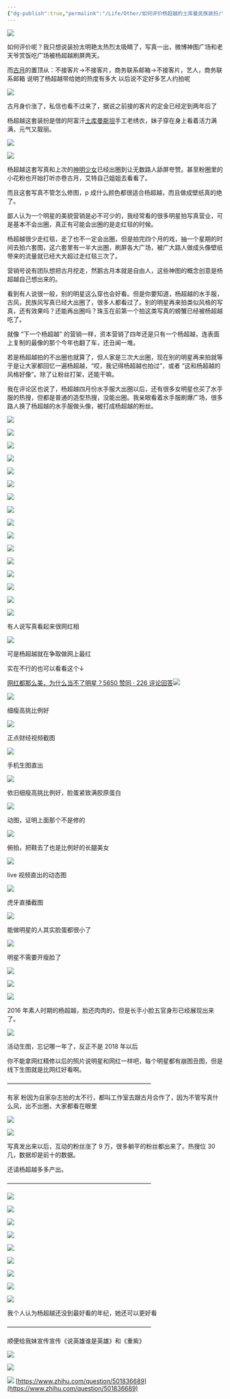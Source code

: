 ```yaml
---
{"dg-publish":true,"permalink":"/Life/Other/如何评价杨超越的土库曼民族装扮/"}
---
```


![](https://pic2.zhimg.com/80/v2-f51890eb76c736b1b493c4aed759cc0b_720w.jpg?source=1940ef5c)

如何评价呢？我只想说装扮太明艳太热烈太吸睛了，写真一出，微博神图广场和老天爷赏饭吃广场被杨超越刷屏两天。

而[古月](https://www.zhihu.com/search?q=%E5%8F%A4%E6%9C%88&search_source=Entity&hybrid_search_source=Entity&hybrid_search_extra=%7B%22sourceType%22%3A%22answer%22%2C%22sourceId%22%3A2246095772%7D)的置顶从：不接客片→不接客片，商务联系邮箱→不接客片，艺人，商务联系邮箱 说明了杨超越带给她的热度有多大 以后说不定好多艺人约拍呢

![](https://pic2.zhimg.com/80/v2-e128a59176f89fb8d1438dd6e38ccfef_720w.jpg?source=1940ef5c)

古月身价涨了，私信也看不过来了，据说之前接的客片的定金已经定到两年后了

杨超越这套装扮是借的阿富汗[土库曼斯坦](https://www.zhihu.com/search?q=%E5%9C%9F%E5%BA%93%E6%9B%BC%E6%96%AF%E5%9D%A6&search_source=Entity&hybrid_search_source=Entity&hybrid_search_extra=%7B%22sourceType%22%3A%22answer%22%2C%22sourceId%22%3A2246095772%7D)手工老绣衣，妹子穿在身上看着活力满满，元气又靓丽。

![](https://pic1.zhimg.com/80/v2-62e643b96d78b5c6fcaeca2f41bc9939_720w.jpg?source=1940ef5c)

![](https://pica.zhimg.com/80/v2-6978773d95448ea3412b467d08ea4010_720w.jpg?source=1940ef5c)

杨超越这套写真和上次的[神明少女](https://www.zhihu.com/search?q=%E7%A5%9E%E6%98%8E%E5%B0%91%E5%A5%B3&search_source=Entity&hybrid_search_source=Entity&hybrid_search_extra=%7B%22sourceType%22%3A%22answer%22%2C%22sourceId%22%3A2246095772%7D)已经出圈到让无数路人舔屏夸赞。甚至粉圈里的小花粉也开始打听亦卷古月，艾特自己姐姐去看看了。

而且这套写真不管怎么修图，p 成什么颜色都很适合杨超越，而且做成壁纸真的绝了。

鄙人认为一个明星的美貌营销是必不可少的，我经常看的很多明星拍写真营业，可是基本不会出圈，真正有可能会出圈的是走红毯的时候。

杨超越很少走红毯，走了也不一定会出圈，但是拍完四个月的戏，抽一个星期的时间去拍六套图，这六套里有一半大出圈，刷屏各大广场，被广大路人做成头像壁纸带来的流量就已经大大超过走红毯三次了。

营销号说有团队想把古月挖走，然鹅古月本就是自由人，这些神图的概念创意是杨超越自己想出来的。

看到有人说很一般，别的明星这么穿也会好看。但是你要知道，杨超越的水手服，古风，民族风写真已经大出圈了，很多人都看过了。别的明星再来拍类似风格的写真，还有效果吗？还能再出圈吗？珠玉在前第一个拍这类写真的螃蟹已经被杨超越吃了。

就像 “下一个杨超越” 的营销一样，资本营销了四年还是只有一个杨超越，连表面上复制的最像的那个今年也翻了车，还丑闻一堆。

若是杨超越拍的不出圈也就算了，但人家是三次大出圈，现在别的明星再来拍就等于是让大家都回忆一遍杨超越，“哎，我记得杨超越也拍过”，或者 “这和杨超越的风格好像”。除了让粉丝打架，还能干嘛。

我在评论区也说了，杨超越四月份水手服大出圈以后，还有很多女明星也买了水手服的热搜，但都是普通的造型热搜，没能出圈。我亲眼看着水手服刷爆广场，很多路人换了杨超越的水手服做头像，被打成杨超越的粉丝。

![](https://pica.zhimg.com/80/v2-5fd9d33bbe12ded32ec245eb1c8d9dbe_720w.jpg?source=1940ef5c)

![](https://pic1.zhimg.com/80/v2-cee80b35671eb313a91a44bc6d45fe67_720w.jpg?source=1940ef5c)

![](https://pic3.zhimg.com/80/v2-3a07ebc63d67287a6c9f490e2bfdab1f_720w.jpg?source=1940ef5c)

![](https://pic2.zhimg.com/80/v2-f15d56c9ca19ad6b3a17b467cc943d1e_720w.jpg?source=1940ef5c)

![](https://pic1.zhimg.com/80/v2-dd9208a954fb778a3774d2b4acf9b08a_720w.jpg?source=1940ef5c)

![](https://pic3.zhimg.com/80/v2-6fc005515dea8198e3b10b12f6421950_720w.jpg?source=1940ef5c)

![](https://pica.zhimg.com/80/v2-3225f1c5b6f20914feb84f7f2b3eaa9a_720w.jpg?source=1940ef5c)

![](https://pic3.zhimg.com/80/v2-0915190351279d7240a192fbe4a83faf_720w.jpg?source=1940ef5c)

![](https://pic3.zhimg.com/80/v2-cd28bc67b1cc5eb6859fc626d58e939b_720w.jpg?source=1940ef5c)

![](https://pica.zhimg.com/80/v2-fa2648a130749ee0e57b2a2d03cd94d9_720w.jpg?source=1940ef5c)

![](https://pic1.zhimg.com/80/v2-864bea657ef01007721d9ac1af601683_720w.jpg?source=1940ef5c)

![](https://pica.zhimg.com/80/v2-922d81aa7db5734091b85c1b1c307a3d_720w.jpg?source=1940ef5c)

![](https://pic3.zhimg.com/80/v2-9ddbf4d45514d47a49650aa334b96ca0_720w.jpg?source=1940ef5c)

![](https://pica.zhimg.com/80/v2-7950b8cab19deef41c9a586893462305_720w.jpg?source=1940ef5c)

![](https://pic3.zhimg.com/80/v2-e7dc0498b3e1f620eec5a7542b5b2e32_720w.jpg?source=1940ef5c)

![](https://pic3.zhimg.com/80/v2-6c50e0a3fed1891a490aa4a1098ae1e2_720w.jpg?source=1940ef5c)

有人说写真看起来很网红相

![](https://pic3.zhimg.com/80/v2-5faeb1a0e1cffb173a1f86d171139878_720w.jpg?source=1940ef5c)

可是杨超越就在争取做网上最红

实在不行的也可以看看这个↓

[网红都那么美，为什么当不了明星？5650 赞同 · 226 评论回答![](https://pic4.zhimg.com/v2-7feddb5ffc4161716d23f49391eb9487_120x160.jpg)
](https://www.zhihu.com/answer/499892722)

![](https://pic2.zhimg.com/80/v2-c04164eb44771795f3ee5a4335acedaf_720w.jpg?source=1940ef5c)

细瘦高挑比例好

![](https://pic2.zhimg.com/80/v2-aa9d753bc7f05177ed92a87601502615_720w.jpg?source=1940ef5c)

正点财经视频截图

![](https://pic3.zhimg.com/80/v2-3781817601eb0c72e605c7d012fe57f6_720w.jpg?source=1940ef5c)

手机生图直出

![](https://pic3.zhimg.com/80/v2-349430f4291629ef36fd32ef42a654a0_720w.jpg?source=1940ef5c)

依旧细瘦高挑比例好，脸蛋紧致满胶原蛋白

![](https://pica.zhimg.com/50/v2-f39d1f29df2049a6262dc21833eaacdb_720w.jpg?source=1940ef5c)

动图，证明上面那个不是修的

![](https://pic2.zhimg.com/50/v2-3ff2cd4a83ce249c9f779daea6f920f1_720w.jpg?source=1940ef5c)

俯拍，把鞋去了也是比例好的长腿美女

![](https://pic3.zhimg.com/50/v2-f68e2eb9c7966dab477fe935a6c188f2_720w.jpg?source=1940ef5c)

live 视频直出的动态图

![](https://pic3.zhimg.com/50/v2-baa599d0e191f294d8cfa9c0246c6e3f_720w.jpg?source=1940ef5c)

虎牙直播截图

![](https://pica.zhimg.com/80/v2-ed453ce7dfc97bee41cda37616c8dc40_720w.jpg?source=1940ef5c)

能做明星的人其实脸蛋都很小了

![](https://pic1.zhimg.com/80/v2-0052cc2cf19a5f8e80e1b8112df0bc44_720w.jpg?source=1940ef5c)

明星不需要开瘦脸了

![](https://pic2.zhimg.com/80/v2-80a922dd959688ee8bb0e37009335dde_720w.jpg?source=1940ef5c)

![](https://pic2.zhimg.com/80/v2-6bd25e5859c2885de79f966f2f784153_720w.jpg?source=1940ef5c)

![](https://pic1.zhimg.com/80/v2-ecddb66c7806741af1bc8b9dcccaf765_720w.jpg?source=1940ef5c)

2016 年素人时期的杨超越，脸还肉肉的，但是长手小脸五官身形已经展现出来了。

![](https://pic3.zhimg.com/80/v2-89bb8f6794f1eb7a83d82b74e15b03ca_720w.jpg?source=1940ef5c)

活动生图，忘记哪一年了，反正不是 2018 年以后

你不能拿网红精修以后的照片说明星和网红一样吧，每个明星都有崩图丑图，但是线下生图就是比网红好看啊。

————————————————————————

有家 粉因为自家杂志拍的太不行，都叫工作室去跟古月合作了，因为不管写真什么风，出不出圈，大家都看在眼里

![](https://pica.zhimg.com/80/v2-eae6225b5ba331f6c6c6c4f8c0483e4d_720w.jpg?source=1940ef5c)

![](https://pic3.zhimg.com/80/v2-a1b121eb82725c5883caae440428ccbf_720w.jpg?source=1940ef5c)

写真发出来以后，互动的粉丝涨了 9 万，很多躺平的粉丝都出来了。热搜位 30 几，数据却是前十的数据。

还请杨超越多多产出。

————————————————————————

![](https://pic3.zhimg.com/50/v2-701906e8bd26d82e4338076b2757c5ae_720w.jpg?source=1940ef5c)

![](https://pic1.zhimg.com/50/v2-f68e2eb9c7966dab477fe935a6c188f2_720w.jpg?source=1940ef5c)

![](https://pica.zhimg.com/50/v2-ee486fff71e6d70e7c9427562bbe403d_720w.jpg?source=1940ef5c)

![](https://pic1.zhimg.com/80/v2-df9450e82bd1a65cdf1f3d625d56061f_720w.jpg?source=1940ef5c)

![](https://pica.zhimg.com/80/v2-ae432a28b1d55e6cd33a40551cd42728_720w.jpg?source=1940ef5c)

![](https://pic3.zhimg.com/80/v2-9975a4930e752735759086fb23380c6b_720w.jpg?source=1940ef5c)

![](https://pica.zhimg.com/80/v2-4afa17e560d46edc85ea91ec9c2c642a_720w.jpg?source=1940ef5c)

![](https://pic1.zhimg.com/80/v2-1bec82130d92774b0c0560e46120eb40_720w.jpg?source=1940ef5c)

![](https://pic2.zhimg.com/80/v2-90e6bdbe845b9541fb57b48112775abb_720w.jpg?source=1940ef5c)

我个人认为杨超越还没到最好看的年纪，她还可以更好看

————————————————————————

顺便给我妹宣传宣传《说英雄谁是英雄》和《重紫》

![](https://pic1.zhimg.com/80/v2-e000c8106ac31a7ac63cbb54f97ab8a3_720w.jpg?source=1940ef5c)

![](https://pic3.zhimg.com/80/v2-99f8f288972bf9f09e2a30f7df4d560c_720w.jpg?source=1940ef5c)

![](https://pic2.zhimg.com/80/v2-a4ea791f8c032c117358a7e7dd431c00_720w.jpg?source=1940ef5c) 
 [https://www.zhihu.com/question/501836689](https://www.zhihu.com/question/501836689)
